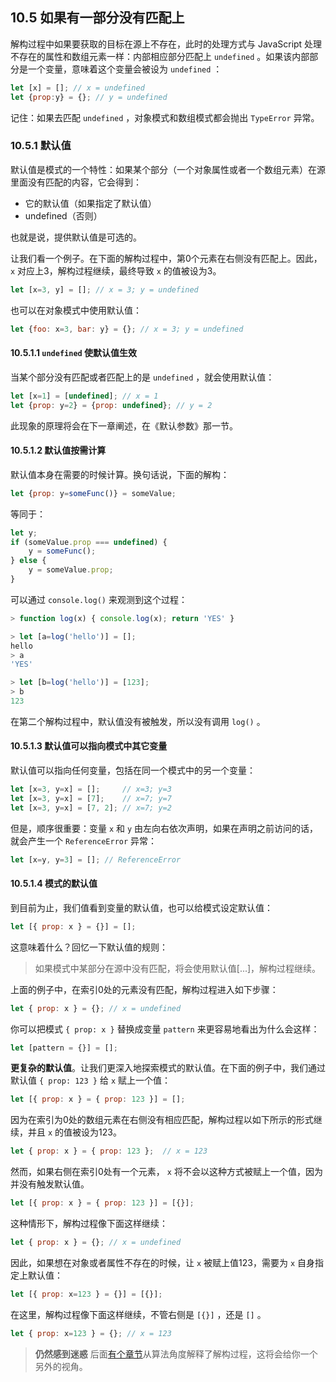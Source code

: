 ## 10.5 如果有一部分没有匹配上

解构过程中如果要获取的目标在源上不存在，此时的处理方式与 JavaScript 处理不存在的属性和数组元素一样：内部相应部分匹配上 `undefined` 。如果该内部部分是一个变量，意味着这个变量会被设为 `undefined` ：

```js
let [x] = []; // x = undefined
let {prop:y} = {}; // y = undefined
```

记住：如果去匹配 `undefined` ，对象模式和数组模式都会抛出 `TypeError` 异常。

### 10.5.1 默认值

默认值是模式的一个特性：如果某个部分（一个对象属性或者一个数组元素）在源里面没有匹配的内容，它会得到：

* 它的默认值（如果指定了默认值）
* undefined（否则）

也就是说，提供默认值是可选的。

让我们看一个例子。在下面的解构过程中，第0个元素在右侧没有匹配上。因此， `x` 对应上3，解构过程继续，最终导致 `x` 的值被设为3。

```js
let [x=3, y] = []; // x = 3; y = undefined
```

也可以在对象模式中使用默认值：

```js
let {foo: x=3, bar: y} = {}; // x = 3; y = undefined
```

#### 10.5.1.1 `undefined` 使默认值生效

当某个部分没有匹配或者匹配上的是 `undefined` ，就会使用默认值：

```js
let [x=1] = [undefined]; // x = 1
let {prop: y=2} = {prop: undefined}; // y = 2
```

此现象的原理将会在下一章阐述，在《默认参数》那一节。

#### 10.5.1.2 默认值按需计算

默认值本身在需要的时候计算。换句话说，下面的解构：

```js
let {prop: y=someFunc()} = someValue;
```

等同于：

```js
let y;
if (someValue.prop === undefined) {
    y = someFunc();
} else {
    y = someValue.prop;
}
```

可以通过 `console.log()` 来观测到这个过程：

```js
> function log(x) { console.log(x); return 'YES' }

> let [a=log('hello')] = [];
hello
> a
'YES'

> let [b=log('hello')] = [123];
> b
123
```

在第二个解构过程中，默认值没有被触发，所以没有调用 `log()` 。

#### 10.5.1.3 默认值可以指向模式中其它变量

默认值可以指向任何变量，包括在同一个模式中的另一个变量：

```js
let [x=3, y=x] = [];     // x=3; y=3
let [x=3, y=x] = [7];    // x=7; y=7
let [x=3, y=x] = [7, 2]; // x=7; y=2
```

但是，顺序很重要：变量 `x` 和 `y` 由左向右依次声明，如果在声明之前访问的话，就会产生一个 `ReferenceError` 异常：

```js
let [x=y, y=3] = []; // ReferenceError
```

#### 10.5.1.4 模式的默认值

到目前为止，我们值看到变量的默认值，也可以给模式设定默认值：

```js
let [{ prop: x } = {}] = [];
```

这意味着什么？回忆一下默认值的规则：

> 如果模式中某部分在源中没有匹配，将会使用默认值[...]，解构过程继续。

上面的例子中，在索引0处的元素没有匹配，解构过程进入如下步骤：

```js
let { prop: x } = {}; // x = undefined
```

你可以把模式 `{ prop: x }` 替换成变量 `pattern` 来更容易地看出为什么会这样：

```js
let [pattern = {}] = [];
```

**更复杂的默认值**。让我们更深入地探索模式的默认值。在下面的例子中，我们通过默认值 `{ prop: 123 }` 给 `x` 赋上一个值：

```js
let [{ prop: x } = { prop: 123 }] = [];
```

因为在索引为0处的数组元素在右侧没有相应匹配，解构过程以如下所示的形式继续，并且 `x` 的值被设为123。

```js
let { prop: x } = { prop: 123 };  // x = 123
```

然而，如果右侧在索引0处有一个元素， `x` 将不会以这种方式被赋上一个值，因为并没有触发默认值。

```js
let [{ prop: x } = { prop: 123 }] = [{}];
```

这种情形下，解构过程像下面这样继续：

```js
let { prop: x } = {}; // x = undefined
```

因此，如果想在对象或者属性不存在的时候，让 `x` 被赋上值123，需要为 `x` 自身指定上默认值：

```js
let [{ prop: x=123 } = {}] = [{}];
```

在这里，解构过程像下面这样继续，不管右侧是 `[{}]` ，还是 `[]` 。

```js
let { prop: x=123 } = {}; // x = 123
```

> **仍然感到迷惑**
> 后面[有个章节](./10.11.md)从算法角度解释了解构过程，这将会给你一个另外的视角。

